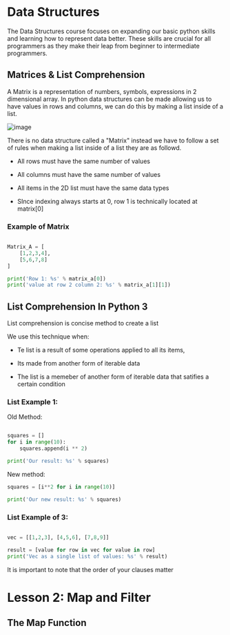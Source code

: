 # Data Structures 

The Data Structures course focuses on expanding our basic python skills and learning how to represent data better. These skills are crucial for all programmers as they make their leap from beginner to intermediate programmers.

## Matrices & List Comprehension 

A Matrix is a representation of numbers, symbols, expressions in 2 dimensional array. In python data structures can be made allowing us to have values in rows and columns, we can do this by making a list inside of a list.

![image](https://user-images.githubusercontent.com/129182651/232047400-071bb508-ff4f-433b-838e-a8b4a4b7b6e3.png)

There is no data structure called a "Matrix" instead we have to follow a set of rules when making a list inside of a list they are as followd.

* All rows must have the same number of values

* All columns must have the same number of values 

* All items in the 2D list must have the same data types

* SInce indexing always starts at 0, row 1 is technically located at matrix[0]

### Example of Matrix 

```python

Matrix_A = [ 
    [1,2,3,4],
    [5,6,7,8]
]

print('Row 1: %s' % matrix_a[0]) 
print('value at row 2 column 2: %s' % matrix_a[1][1])

```

## List Comprehension In Python 3 

List comprehension is concise method to create a list

We use this technique when:

* Te list is a result of some operations applied to all its items, 

* Its made from another form of iterable data 

* The list is a memeber of another form of iterable data that satifies a certain condition

### List Example 1:

Old Method: 

```python

squares = []
for i in range(10):
    squares.append(i ** 2)

print('Our result: %s' % squares)
```
New method: 
```python 
squares = [i**2 for i in range(10)]

print('Our new result: %s' % squares)
```
### List Example of 3:

```python 

vec = [[1,2,3], [4,5,6], [7,8,9]]

result = [value for row in vec for value in row]
print('Vec as a single list of values: %s' % result)
```
It is important to note that the order of your clauses matter

# Lesson 2: Map and Filter

## The Map Function
